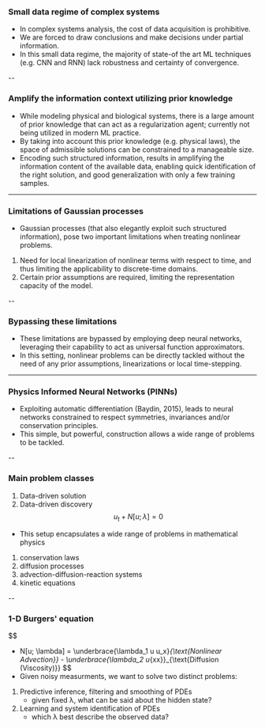 ### Small data regime of complex systems
- In complex systems analysis, the cost of data acquisition is prohibitive.
- We are forced to draw conclusions and make decisions under partial information.
- In this small data regime, the majority of state-of the art ML techniques (e.g. CNN and RNN) lack robustness and certainty of convergence.

--

### Amplify the information context utilizing prior knowledge
- While modeling physical and biological systems, there is a large amount of prior knowledge that can act as a regularization agent; currently not being utilized in modern ML practice.
- By taking into account this prior knowledge (e.g. physical laws), the space of admissible solutions can be constrained to a manageable size.
- Encoding such structured information, results in amplifying the information content of the available data, enabling quick identification of the right solution, and good generalization with only a few training samples.

---

### Limitations of Gaussian processes
- Gaussian processes (that also elegantly exploit such structured information), pose two important limitations when treating nonlinear problems.
1) Need for local linearization of nonlinear terms with respect to time, and thus limiting the applicability to discrete-time domains.
2) Certain prior assumptions are required, limiting the representation capacity of the model.

--

### Bypassing these limitations
- These limitations are bypassed by employing deep neural networks, leveraging their capability to act as universal function approximators.
- In this setting, nonlinear problems can be directly tackled without the need of any prior assumptions, linearizations or local time-stepping.

---

### Physics Informed Neural Networks (PINNs)
- Exploiting automatic differentiation (Baydin, 2015), leads to neural networks constrained to respect symmetries, invariances and/or conservation principles.
- This simple, but powerful, construction allows a wide range of problems to be tackled.

--

### Main problem classes
1) Data-driven solution
2) Data-driven discovery
$$
\ u_t + N[u; \lambda] = 0 \
$$
- This setup encapsulates a wide range of problems in mathematical physics
1) conservation laws
2) diffusion processes
3) advection-diffusion-reaction systems
4) kinetic equations

--

### 1-D Burgers' equation
$$
-  N[u; \lambda] = \underbrace{\lambda_1 u u_x}_{\text{Nonlinear Advection}} - \underbrace{\lambda_2 u_{xx}}_{\text{Diffusion (Viscosity)}}
$$
- Given noisy measurments, we want to solve two distinct problems:
1) Predictive inference, filtering and smoothing of PDEs
	- given fixed λ, what can be said about the hidden state?
2) Learning and system identification of PDEs
	- which λ best describe the observed data?

